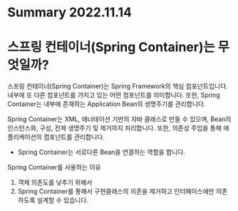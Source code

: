 # Summary 2022.11.14

# 스프링 컨테이너(Spring Container)는 무엇일까?

스프링 컨테이너(Spring Container)는 Spring Framework의 핵심 컴포넌트입니다.
내부에 또 다른 컴포넌트를 가지고 있는 어떤 컴포넌트를 의미합니다.
또한, Spring Container는 내부에 존재하는 Application Bean의 생명주기를 관리합니다.

Spring Container는 XML, 애너테이션 기반의 자바 클래스로 만들 수 있으며,
Bean의 인스턴스화, 구성, 전체 생명주기 및 제거까지 처리합니다.
또한, 의존성 주입을 통해 애플리케이션의 컴포넌트를 관리합니다.
 - Spring Container는 서로다른 Bean을 연결하는 역할을 합니다. 

Spring Container를 사용하는 이유
1. 객체 의존도를 낮추기 위해서
2. Spring Container를 통해서 구현클래스의 의존을 제거하고 인터페이스에만 의존하도록 설계할 수 있습니다.

